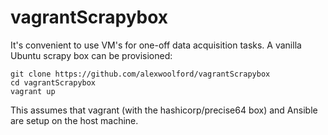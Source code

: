 vagrantScrapybox
================

It's convenient to use VM's for one-off data acquisition tasks. A vanilla Ubuntu scrapy box can be provisioned:

    git clone https://github.com/alexwoolford/vagrantScrapybox
    cd vagrantScrapybox
    vagrant up

This assumes that vagrant (with the hashicorp/precise64 box) and Ansible are setup on the host machine.
